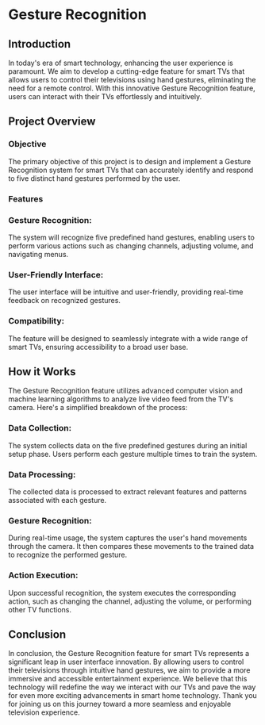 # Gesture Recognition

## Introduction
In today's era of smart technology, enhancing the user experience is paramount. We aim to develop a cutting-edge feature for smart TVs that allows users to control their televisions using hand gestures, eliminating the need for a remote control. With this innovative Gesture Recognition feature, users can interact with their TVs effortlessly and intuitively.

## Project Overview
### Objective
The primary objective of this project is to design and implement a Gesture Recognition system for smart TVs that can accurately identify and respond to five distinct hand gestures performed by the user.

### Features
### Gesture Recognition: 
The system will recognize five predefined hand gestures, enabling users to perform various actions such as changing channels, adjusting volume, and navigating menus.

### User-Friendly Interface: 
The user interface will be intuitive and user-friendly, providing real-time feedback on recognized gestures.

### Compatibility: 
The feature will be designed to seamlessly integrate with a wide range of smart TVs, ensuring accessibility to a broad user base.

## How it Works
The Gesture Recognition feature utilizes advanced computer vision and machine learning algorithms to analyze live video feed from the TV's camera. Here's a simplified breakdown of the process:

### Data Collection: 
The system collects data on the five predefined gestures during an initial setup phase. Users perform each gesture multiple times to train the system.

### Data Processing: 
The collected data is processed to extract relevant features and patterns associated with each gesture.

### Gesture Recognition: 
During real-time usage, the system captures the user's hand movements through the camera. It then compares these movements to the trained data to recognize the performed gesture.

### Action Execution: 
Upon successful recognition, the system executes the corresponding action, such as changing the channel, adjusting the volume, or performing other TV functions.

## Conclusion
In conclusion, the Gesture Recognition feature for smart TVs represents a significant leap in user interface innovation. By allowing users to control their televisions through intuitive hand gestures, we aim to provide a more immersive and accessible entertainment experience. We believe that this technology will redefine the way we interact with our TVs and pave the way for even more exciting advancements in smart home technology. Thank you for joining us on this journey toward a more seamless and enjoyable television experience.
